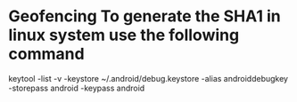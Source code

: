 # Geofencing  To generate the SHA1 in linux system use the following command
keytool -list -v -keystore ~/.android/debug.keystore -alias androiddebugkey -storepass android -keypass android
